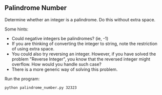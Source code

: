 ## Palindrome Number 

Determine whether an integer is a palindrome. Do this without extra space.

Some hints:
- Could negative integers be palindromes? (ie, -1)
- If you are thinking of converting the integer to string, note the restriction of using extra space.
- You could also try reversing an integer. However, if you have solved the problem "Reverse Integer", you know that the reversed integer might overflow. How would you handle such case?
- There is a more generic way of solving this problem.



Run the program:
  ```bash
python palindrome_number.py 32323
  ```
